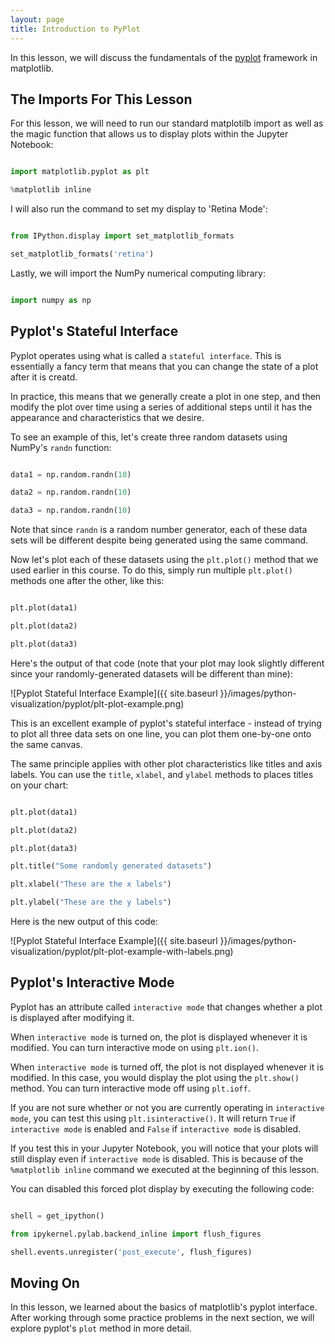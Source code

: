 ```yaml
---
layout: page
title: Introduction to PyPlot
---
```


In this lesson, we will discuss the fundamentals of the [pyplot](https://matplotlib.org/api/pyplot_api.html) framework in matplotlib.


## The Imports For This Lesson

For this lesson, we will need to run our standard matplotilb import as well as the magic function that allows us to display plots within the Jupyter Notebook:

```python

import matplotlib.pyplot as plt

%matplotlib inline

```

I will also run the command to set my display to 'Retina Mode':

```python

from IPython.display import set_matplotlib_formats

set_matplotlib_formats('retina')

```

Lastly, we will import the NumPy numerical computing library:

```python

import numpy as np

```


## Pyplot's Stateful Interface

Pyplot operates using what is called a `stateful interface`. This is essentially a fancy term that means that you can change the state of a plot after it is creatd.

In practice, this means that we generally create a plot in one step, and then modify the plot over time using a series of additional steps until it has the appearance and characteristics that we desire. 

To see an example of this, let's create three random datasets using NumPy's `randn` function:

```python

data1 = np.random.randn(10)

data2 = np.random.randn(10)

data3 = np.random.randn(10)

```

Note that since `randn` is a random number generator, each of these data sets will be different despite being generated using the same command.

Now let's plot each of these datasets using the `plt.plot()` method that we used earlier in this course. To do this, simply run multiple `plt.plot()` methods one after the other, like this:

```python

plt.plot(data1)

plt.plot(data2)

plt.plot(data3)

```

Here's the output of that code (note that your plot may look slightly different since your randomly-generated datasets will be different than mine):

![Pyplot Stateful Interface Example]({{ site.baseurl }}/images/python-visualization/pyplot/plt-plot-example.png)

This is an excellent example of pyplot's stateful interface - instead of trying to plot all three data sets on one line, you can plot them one-by-one onto the same canvas.

The same principle applies with other plot characteristics like titles and axis labels. You can use the `title`, `xlabel`, and `ylabel` methods to places titles on your chart:

```python

plt.plot(data1)

plt.plot(data2)

plt.plot(data3)

plt.title("Some randomly generated datasets")

plt.xlabel("These are the x labels")

plt.ylabel("These are the y labels")

```

Here is the new output of this code:

![Pyplot Stateful Interface Example]({{ site.baseurl }}/images/python-visualization/pyplot/plt-plot-example-with-labels.png)


## Pyplot's Interactive Mode

Pyplot has an attribute called `interactive mode` that changes whether a plot is displayed after modifying it.

When `interactive mode` is turned on, the plot is displayed whenever it is modified. You can turn interactive mode on using `plt.ion()`.

When `interactive mode` is turned off, the plot is not displayed whenever it is modified. In this case, you would display the plot using the `plt.show()` method. You can turn interactive mode off using `plt.ioff`.

If you are not sure whether or not you are currently operating in `interactive mode`, you can test this using `plt.isinteractive()`. It will return `True` if `interactive mode` is enabled and `False` if `interactive mode` is disabled. 

If you test this in your Jupyter Notebook, you will notice that your plots will still display even if `interactive mode` is disabled. This is because of the `%matplotlib inline` command we executed at the beginning of this lesson.

You can disabled this forced plot display by executing the following code:

```python

shell = get_ipython()

from ipykernel.pylab.backend_inline import flush_figures

shell.events.unregister('post_execute', flush_figures)

```


## Moving On

In this lesson, we learned about the basics of matplotlib's pyplot interface. After working through some practice problems in the next section, we will explore pyplot's `plot` method in more detail.
